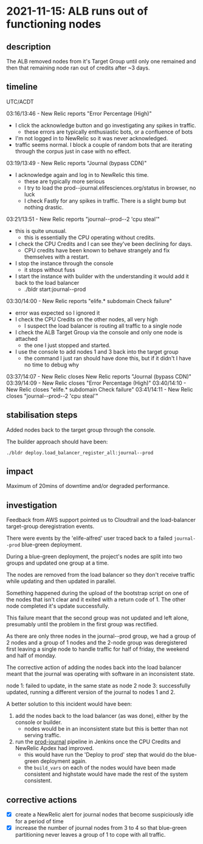 # 2021-11-15: ALB runs out of functioning nodes

## description

The ALB removed nodes from it's Target Group until only one remained and then that remaining node ran out of credits 
after ~3 days. 

## timeline

UTC/ACDT

03:16/13:46 - New Relic reports "Error Percentage (High)"

* I click the acknowledge button and go investigating any spikes in traffic.
    - these errors are typically enthusiastic bots, or a confluence of bots
* I'm not logged in to NewRelic so it was never acknowledged.
* traffic seems normal. I block a couple of random bots that are iterating through the corpus just in case with no effect.

03:19/13:49 - New Relic reports "Journal (bypass CDN)"

* I acknowledge again and log in to NewRelic this time.
    - these are typically more serious
    - I try to load the prod--journal.elifesciences.org/status in browser, no luck
    - I check Fastly for any spikes in traffic. There is a slight bump but nothing drastic.

03:21/13:51 - New Relic reports "journal--prod--2 'cpu steal'"

* this is quite unusual.
    - this is essentially the CPU operating without credits.
* I check the CPU Credits and I can see they've been declining for days.
    - CPU credits have been known to behave strangely and fix themselves with a restart.
* I stop the instance through the console
    - it stops without fuss
* I start the instance with builder with the understanding it would add it back to the load balancer
    - ./bldr start:journal--prod

03:30/14:00 - New Relic reports "elife.* subdomain Check failure"

* error was expected so I ignored it
* I check the CPU Credits on the other nodes, all very high
    - I suspect the load balancer is routing all traffic to a single node
* I check the ALB Target Group via the console and only one node is attached
    - the one I just stopped and started.
* I use the console to add nodes 1 and 3 back into the target group
    - the command I just ran should have done this, but if it didn't I have no time to debug why

03:37/14:07 - New Relic closes New Relic reports "Journal (bypass CDN)"
03:39/14:09 - New Relic closes "Error Percentage (High)"
03:40/14:10 - New Relic closes "elife.* subdomain Check failure"
03:41/14:11 - New Relic closes "journal--prod--2 'cpu steal'"

## stabilisation steps

Added nodes back to the target group through the console.

The builder approach should have been:

    ./bldr deploy.load_balancer_register_all:journal--prod

## impact

Maximum of 20mins of downtime and/or degraded performance.

## investigation

Feedback from AWS support pointed us to Cloudtrail and the load-balancer target-group deregistration events.

There were events by the 'elife-alfred' user traced back to a failed `journal--prod` blue-green deployment.

During a blue-green deployment, the project's nodes are split into two groups and updated one group at a time.

The nodes are removed from the load balancer so they don't receive traffic while updating and then updated in parallel.

Something happened during the upload of the bootstrap script on one of the nodes that isn't clear and it exited with a 
return code of 1. The other node completed it's update successfully.

This failure meant that the second group was not updated and left alone, presumably until the problem in the first group 
was rectified.

As there are only three nodes in the journal--prod group, we had a group of 2 nodes and a group of 1 nodes and the 2-node 
group was deregistered first leaving a single node to handle traffic for half of friday, the weekend and half of monday.

The corrective action of adding the nodes back into the load balancer meant that the journal was operating with software 
in an inconsistent state.

node 1: failed to update, in the same state as node 2
node 3: successfully updated, running a different version of the journal to nodes 1 and 2.

A better solution to this incident would have been:

1. add the nodes back to the load balancer (as was done), either by the console or builder.
    - nodes would be in an inconsistent state but this is better than not serving traffic.
2. run the [prod-journal](https://alfred.elifesciences.org/job/prod-journal/) pipeline in Jenkins once the CPU Credits and NewRelic Apdex had improved.
    - this would have run the 'Deploy to prod' step that would do the blue-green deployment again.
    - the `build_vars` on each of the nodes would have been made consistent and highstate would have made the rest of the system consistent. 

## corrective actions

- [x] create a NewRelic alert for journal nodes that become suspiciously idle for a period of time
- [x] increase the number of journal nodes from 3 to 4 so that blue-green partitioning never leaves a group of 1 to cope with all traffic.
